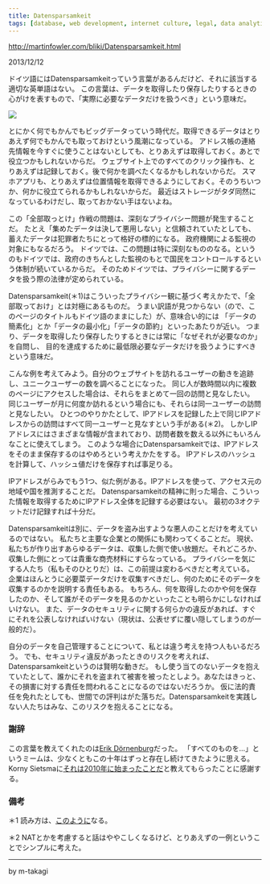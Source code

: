 ```yaml
---
title: Datensparsamkeit
tags: [database, web development, internet culture, legal, data analytics]
---
```


http://martinfowler.com/bliki/Datensparsamkeit.html

2013/12/12

ドイツ語にはDatensparsamkeitっていう言葉があるんだけど、それに該当する適切な英単語はない。
この言葉は、データを取得したり保存したりするときの心がけを表すもので、「実際に必要なデータだけを扱うべき」という意味だ。

![](http://martinfowler.com/bliki/images/datensparsamkeit/sketch.png)

とにかく何でもかんでもビッグデータっていう時代だ。取得できるデータはとりあえず何でもかんでも取っておけという風潮になっている。
アドレス帳の連絡先情報を今すぐに使うことはないとしても、とりあえずは取得しておく。あとで役立つかもしれないからだ。
ウェブサイト上でのすべてのクリック操作も、とりあえずは記録しておく。後で何かを調べたくなるかもしれないからだ。
スマホアプリも、とりあえずは位置情報を取得できるようにしておく。そのうちいつか、何かに役立てられるかもしれないからだ。
最近はストレージがタダ同然になっているわけだし、取っておかない手はないよね。

この「全部取っとけ」作戦の問題は、深刻なプライバシー問題が発生することだ。
たとえ「集めたデータは決して悪用しない」と信頼されていたとしても、蓄えたデータは犯罪者たちにとって格好の標的になる。
政府機関による監視の対象にもなるだろう。
ドイツでは、この問題は特に深刻なもののなる。というのもドイツでは、政府のきちんとした監視のもとで国民をコントロールするという体制が続いているからだ。
そのためドイツでは、プライバシーに関するデータを扱う際の法律が定められている。

Datensparsamkeit(＊1)はこういったプライバシー観に基づく考えかたで、「全部取っておけ」とは対極にあるものだ。
うまい訳語が見つからない（ので、このページのタイトルもドイツ語のままにした）が、意味合い的には
「データの簡素化」とか「データの最小化」「データの節約」といったあたりが近い。
つまり、データを取得したり保存したりするときには常に「なぜそれが必要なのか」を自問し、
目的を達成するために最低限必要なデータだけを扱うようにすべきという意味だ。

こんな例を考えてみよう。自分のウェブサイトを訪れるユーザーの動きを追跡し、ユニークユーザーの数を調べることになった。
同じ人が数時間以内に複数のページにアクセスした場合は、それらをまとめて一回の訪問と見なしたい。
同じユーザーが月に何度か訪れるという場合にも、それらは同一ユーザーの訪問と見なしたい。
ひとつのやりかたとして、IPアドレスを記録した上で同じIPアドレスからの訪問はすべて同一ユーザーと見なすという手がある(＊2)。
しかしIPアドレスにはさまざまな情報が含まれており、訪問者数を数える以外にもいろんなことに使えてしまう。
このような場合にDatensparsamkeitでは、IPアドレスをそのまま保存するのはやめろという考えかたをする。
IPアドレスのハッシュを計算して、ハッシュ値だけを保存すれば事足りる。

IPアドレスがらみでもう1つ、似た例がある。IPアドレスを使って、アクセス元の地域や国を推測することだ。
Datensparsamkeitの精神に則った場合、こういった情報を取得するためにIPアドレス全体を記録する必要はない。
最初の3オクテットだけ記録すれば十分だ。

Datensparsamkeitは別に、データを盗み出すような悪人のことだけを考えているのではない。
私たちと主要な企業との関係にも関わってくることだ。
現状、私たちが作り出すあらゆるデータは、収集した側で使い放題だ。それどころか、収集した側にとっては貴重な商売材料にすらなっている。
プライバシーを気にする人たち（私もそのひとりだ）は、この前提は変わるべきだと考えている。
企業はほんとうに必要菜データだけを収集すべきだし、何のためにそのデータを収集するのかを説明する責任もある。
もちろん、何を取得したのかや何を保存したのか、そして誰がそのデータを見るのかといったことも明らかにしなければいけない。
また、データのセキュリティに関する何らかの違反があれば、すぐにそれを公表しなければいけない（現状は、公表せずに覆い隠してしまうのが一般的だ）。

自分のデータを自己管理することについて、私とは違う考えを持つ人もいるだろう。
でも、セキュリティ違反があったときのリスクを考えれば、Datensparsamkeitというのは賢明な動きだ。
もし使う当てのないデータを抱えていたとして、誰かにそれを盗まれて被害を被ったとしよう。あなたはきっと、その損害に対する責任を問われることになるのではないだろうか。
仮に法的責任を免れたとしても、世間での評判はがた落ちだ。Datensparsamkeitを実践しない人たちはみな、このリスクを抱えることになる。

### 謝辞

この言葉を教えてくれたのは[Erik Dörnenburg](http://erik.doernenburg.com/)だった。
「すべてのものを…」というミームは、少なくともこの十年はずっと存在し続けてきたように思える。
Korny Sietsmaに[それは2010年に始まったことだ](http://hyperboleandahalf.blogspot.com/2010/06/this-is-why-ill-never-be-adult.html)と教えてもらったことに感謝する。

### 備考

＊1 読み方は、[このように](http://www.forvo.com/word/datensparsamkeit/)なる。

＊2 NATとかを考慮すると話はややこしくなるけど、とりあえずの一例ということでシンプルに考えた。

----

by m-takagi
